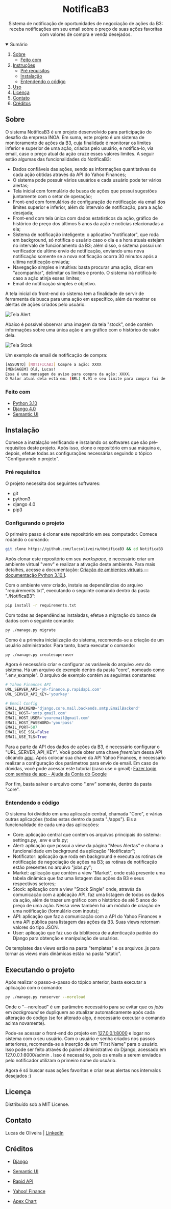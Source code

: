 <!-- PROJECT SHIELDS -->
<!--
*** I'm using markdown "reference style" links for readability.
*** Reference links are enclosed in brackets [ ] instead of parentheses ( ).
*** See the bottom of this document for the declaration of the reference variables
*** for contributors-url, forks-url, etc. This is an optional, concise syntax you may use.
*** https://www.markdownguide.org/basic-syntax/#reference-style-links
-->

<!-- PROJECT LOGO -->
<br />

   <h1 align="center">
       NotificaB3
</h1>
  <p align="center">
    Sistema de notificação de oportunidades de negociação de ações da B3: receba notificações em seu email sobre o preço de suas ações favoritas com valores de compra e venda desejados.
  </p>

<!-- TABLE OF CONTENTS -->

<details open="open">
  <summary>Sumário</summary>
  <ol>
    <li>
      <a href="#about-the-project">Sobre</a>
      <ul>
        <li><a href="#built-with">Feito com</a></li>
      </ul>
    </li>
    <li>
      <a href="#getting-started">Instruções</a>
      <ul>
        <li><a href="#prerequisites">Pré requisitos</a></li>
        <li><a href="#installation">Instalação</a></li>
        <li><a href="#understanding">Entendendo o código</a></li>
      </ul>
    </li>
    <li><a href="#usage">Uso</a></li>
    <li><a href="#license">Licença</a></li>
    <li><a href="#contact">Contato</a></li>
    <li><a href="#acknowledgements">Créditos</a></li>
  </ol>
</details>

<!-- ABOUT THE PROJECT -->
<a id="about-the-project"></a>

## Sobre

O sistema NotificaB3 é um projeto desenvolvido para participação do desafio da empresa INOA. Em suma, este projeto é um sistema de monitoramento de ações da B3, cuja finalidade é monitorar os limites inferior e superior de uma ação, criados pelo usuário, e notifica-lo, via email, caso o preço atual da ação cruze esses valores limites. A seguir estão algumas das funcionalidades do NotificaB3:

* Dados confiáveis das ações, sendo as informações quantitativas de cada ação obtidas através da API do Yahoo Finances;
* O sistema pode possuir vários usuários e cada usuário pode ter vários alertas;
* Tela inicial com formulário de busca de ações que possui sugestões juntamente com o setor de operação;
* Front-end com formulários de configuração de notificação via email dos limites superior e inferior, além do intervalo de notificação, para a ação desejada;
* Front-end com tela única com dados estatísticos da ação, gráfico de histórico de preço dos últimos 5 anos da ação e notícias relacionadas a ela;
* Sistema de notificação inteligente: o aplicativo "notificator", que roda em background, só notifica o usuário caso o dia e a hora atuais estejam no intervalo de funcionamento da B3; além disso, o sistema possui um verificador de ultimo envio de notificação, enviando uma nova notificação somente se a nova notificação ocorra 30 minutos após a ultima notificação enviada;
* Navegação simples e intuitiva: basta procurar uma ação, clicar em "acompanhar", delimitar os limites e pronto. O sistema irá notificá-lo caso a ação atinja esses limites;
* Email de notificação simples e objetivo.

A tela inicial do front-end do sistema tem a finalidade de servir de ferramenta de busca para uma ação em específico, além de mostrar os alertas de ações criados pelo usuário.

![Tela Alert][alert-screen-screenshot]

Abaixo é possível observar uma imagem da tela "stock", onde contém informações sobre uma única ação e um gráfico com o histórico de valor dela.

![Tela Stock][stock-screen-screenshot]

Um exemplo de email de notificação de compra:
```sh
[ASSUNTO] [NOTIFICAB3] Compre a ação: XXXX
[MENSAGEM] Olá, Lucas! 
Essa é uma mensagem de aviso para compra da ação: XXXX. 
O Valor atual dela está em: (BRL) 9.91 e seu limite para compra foi de: (BRL) 10.0 .
```

<!-- BUILT WITH -->
<a id="built-with"></a>

### Feito com

* [Python 3.10](https://www.python.org/)
* [Django 4.0](https://www.djangoproject.com/)
* [Semantic UI](https://semantic-ui.com/)

<!-- GETTING STARTED -->
<a id="getting-started"></a>

## Instalação

Comece a instalação verificando e instalando os softwares que são pré-requisitos deste projeto. Após isso, clone o repositório em sua máquina e, depois, efetue todas as configurações necessárias seguindo o tópico "Configurando o projeto".

<!-- PREREQUISITES -->
<a id="prerequisites"></a>

### Pré requisitos

O projeto necessita dos seguintes softwares:

* git
* python3
* django 4.0
* pip3

<!-- INSTALLATION -->
<a id="installation"></a>

### Configurando o projeto

O primeiro passo é clonar este repositório em seu computador. Comece rodando o comando:

```sh
git clone https://github.com/lucsoliveira/NotificaB3 && cd NotificaB3
```

Após clonar este repositório em seu *workspace*, é necessário criar um ambiente virtual "venv" e realizar a ativação deste ambiente. Para mais detalhes, acesse a documentação: [Criação de ambientes virtuais — documentação Python 3.10.1](https://docs.python.org/pt-br/3/library/venv.html).

Com o ambiente *venv* criado, instale as dependências do arquivo "requirements.txt", executando o seguinte comando dentro da pasta "./NotificaB3":

```sh
pip install -r requirements.txt
```

Com todas as dependências instaladas, efetue a migração do banco de dados com o seguinte comando:

```sh
py ./manage.py migrate
```

Como é a primeira inicialização do sistema, recomenda-se a criação de um usuário administrador. Para tanto, basta executar o comando:

```sh
py ./manage.py createsuperuser
```

Agora é necessário criar e configurar as variáveis do arquivo .env do sistema. Há um arquivo de exemplo dentro da pasta "core", nomeado como ".env_example". O arquivo de exemplo contém as seguintes constantes:

```Python
# Yahoo Finances API
URL_SERVER_API='yh-finance.p.rapidapi.com'
URL_SERVER_API_KEY='yourkey'

# Email Config
EMAIL_BACKEND='django.core.mail.backends.smtp.EmailBackend'
EMAIL_HOST='smtp.gmail.com'
EMAIL_HOST_USER='youremail@gmail.com'
EMAIL_HOST_PASSWORD='yourpass'
EMAIL_PORT=587
EMAIL_USE_SSL=False
EMAIL_USE_TLS=True
```

Para a parte da API dos dados de ações da B3, é necessário configurar o "URL_SERVER_API_KEY". Você pode obter uma chave *freemium* dessa API clicando [aqui](https://rapidapi.com/apidojo/api/yahoo-finance1/). Após colocar sua chave da API Yahoo Finances, é necessário realizar a configuração dos parâmetros para envio de email. Em caso de dúvidas, você pode acessar este tutorial (caso use o gmail): [Fazer login com senhas de app - Ajuda da Conta do Google](https://support.google.com/accounts/answer/185833?hl=pt-BR)

Por fim, basta salvar o arquivo como ".env" somente, dentro da pasta "core".

### Entendendo o código

O sistema foi dividido em uma aplicação central, chamada "Core", e várias outras aplicações (todas estas dentro da pasta "./apps"). Eis a funcionalidade de cada uma das aplicações:

* Core: aplicação central que contem os arquivos principais do sistema: settings.py, .env e urls.py;
* Alert: aplicação que possui a view da página "Meus Alertas" e chama a funcionalidade em background da aplicação "Notificator";
* Notificator: aplicação que roda em background e executa as rotinas de notificação de negociação de ações na B3; as rotinas de notificação estão presentes no arquivo "jobs.py";
* Market: aplicação que contém a view "Market", onde está presente uma tabela dinâmica que faz uma listagem das ações da B3 e seus respectivos setores;
* Stock: aplicação com a view "Stock Single" onde, através da comunicação com a aplicação API, faz uma listagem de todos os dados da ação, além de trazer um gráfico com o histórico de até 5 anos do preço de uma ação. Nessa view também há um módulo de criação de uma notificação (formulário com inputs);
* API: aplicação que faz a comunicação com a API do Yahoo Finances e uma API pública para listagem das ações da B3. Suas views retornam valores do tipo JSON.
* User: aplicação que faz uso da biblitoeca de autenticação padrão do Django para obtenção e manipulação de usuários.

Os templates das views estão na pasta "templates" e os arquivos .js para tornar as views mais dinâmicas estão na pasta "static".

<!-- USAGE -->
<a id="usage"></a>

## Executando o projeto

Após realizar o passo-a-passo do tópico anterior, basta executar a aplicação com o comando:

```sh
py ./manage.py runserver --noreload
```

Onde o "--noreload" é um parâmetro necessário para se evitar que os *jobs* em *background* se dupliquem ao atualizar automaticamente após cada alteração do código (se for alterado algo, é necessário executar o comando acima novamente).

Pode-se acessar o front-end do projeto em [127.0.0.1:8000](127.0.0.1:8000) e logar no sistema com o seu usuário. Com o usuário e senha criados nos passos anteriores, recomenda-se a inserção de um "First Name" para o usuário. Isso pode ser feito através do painel administrativo do Django, acessado em 127.0.0.1:8000/admin . Isso é necessário, pois os emails a serem enviados pelo notificador utilizam o primeiro nome do usuário.

Agora é só buscar suas ações favoritas e criar seus alertas nos intervalos desejados :)

<!-- LICENSE -->
<a id="license"></a>

## Licença

Distribuído sob a MIT License.

<!-- CONTACT -->
<a id="contact"></a>

## Contato

Lucas de Oliveira | [LinkedIn](https://www.linkedin.com/in/engenheiro-lucas-oliveira/) 

<!-- ACKNOWLEDGEMENTS -->
<a id="acknowledgements"></a>

## Créditos

* [Django](https://www.djangoproject.com/)

* [Semantic UI](https://semantic-ui.com/)

* [Rapid API](https://rapidapi.com/)

* [Yahoo! Finance](https://finance.yahoo.com/)

* [Apex Chart](https://apexcharts.com/)

  

<!-- MARKDOWN LINKS & IMAGES -->
<!-- https://www.markdownguide.org/basic-syntax/#reference-style-links -->

[contributors-url]: https://github.com/lucsoliveira/NotificaB3/graphs/contributors

[forks-url]: https://github.com/lucsoliveira/NotificaB3/network/members

[stars-url]: https://github.com/lucsoliveira/NotificaB3/stargazers

[issues-url]: https://github.com/lucsoliveira/NotificaB3/issues

[linkedin-url]: https://github.com/lucsoliveira/NotificaB3

[alert-screen-screenshot]: ./NotificaB3/static/images/alert.gif
[stock-screen-screenshot]: ./NotificaB3/static/images/stock.gif
